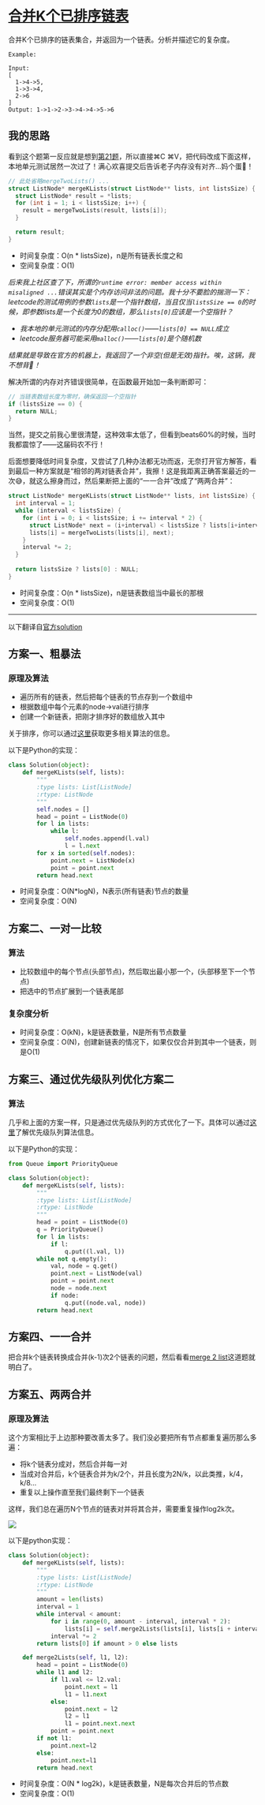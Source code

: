 # [合并K个已排序链表](https://leetcode.com/problems/merge-k-sorted-lists/)

合并K个已排序的链表集合，并返回为一个链表。分析并描述它的复杂度。

```
Example:

Input:
[
  1->4->5,
  1->3->4,
  2->6
]
Output: 1->1->2->3->4->4->5->6
```

## 我的思路

看到这个题第一反应就是想到[第21题](https://github.com/Philon/arts/tree/master/algorithm/021-merge_two_sorted_lists)，所以直接⌘C ⌘V，把代码改成下面这样，本地单元测试居然一次过了！满心欢喜提交后告诉老子内存没有对齐...妈个蛋💢！
```c
// 此处省略mergeTwoLists() ...
struct ListNode* mergeKLists(struct ListNode** lists, int listsSize) {
  struct ListNode* result = *lists;
  for (int i = 1; i < listsSize; i++) {
    result = mergeTwoLists(result, lists[i]);
  }

  return result;
}
```
- 时间复杂度：O(n * listsSize)，n是所有链表长度之和
- 空间复杂度：O(1)

*后来我上社区查了下，所谓的`runtime error: member access within misaligned ...`错误其实是个内存访问非法的问题。我十分不要脸的揣测一下：leetcode的测试用例的参数`lists`是一个指针数组，当且仅当`listsSize == 0`的时候，即参数lists是一个长度为0的数组，那么`lists[0]`应该是一个空指针？*
- *我本地的单元测试的内存分配用`calloc()`——`lists[0] == NULL`成立*
- *leetcode服务器可能采用`malloc()`——`lists[0]`是个随机数*

*结果就是导致在官方的机器上，我返回了一个非空(但是无效)指针。唉，这锅，我不想背👋！*

解决所谓的内存对齐错误很简单，在函数最开始加一条判断即可：
```c
// 当链表数组长度为零时，确保返回一个空指针
if (listsSize == 0) {
  return NULL;
}
```

当然，提交之前我心里很清楚，这种效率太低了，但看到beats60%的时候，当时我都震惊了——这届码农不行！

后面想要降低时间复杂度，又尝试了几种办法都无功而返，无奈打开官方解答，看到最后一种方案就是“相邻的两对链表合并”，我擦！这是我距离正确答案最近的一次😅，就这么擦身而过，然后果断把上面的“一一合并”改成了“两两合并”：

```c
struct ListNode* mergeKLists(struct ListNode** lists, int listsSize) {
  int interval = 1;
  while (interval < listsSize) {
    for (int i = 0; i < listsSize; i += interval * 2) {
      struct ListNode* next = (i+interval) < listsSize ? lists[i+interval] : NULL;
      lists[i] = mergeTwoLists(lists[i], next);
    }
    interval *= 2;
  }
  
  return listsSize ? lists[0] : NULL;
}
```
- 时间复杂度：O(n * listsSize)，n是链表数组当中最长的那根
- 空间复杂度：O(1)

---
以下翻译自[官方solution](https://leetcode.com/problems/merge-k-sorted-lists/solution/)

## 方案一、粗暴法

### 原理及算法

- 遍历所有的链表，然后把每个链表的节点存到一个数组中
- 根据数组中每个元素的node->val进行排序
- 创建一个新链表，把刚才排序好的数组放入其中

关于排序，你可以通过[这里](https://www.cs.cmu.edu/~adamchik/15-121/lectures/Sorting%20Algorithms/sorting.html)获取更多相关算法的信息。

以下是Python的实现：
```python
class Solution(object):
    def mergeKLists(self, lists):
        """
        :type lists: List[ListNode]
        :rtype: ListNode
        """
        self.nodes = []
        head = point = ListNode(0)
        for l in lists:
            while l:
                self.nodes.append(l.val)
                l = l.next
        for x in sorted(self.nodes):
            point.next = ListNode(x)
            point = point.next
        return head.next
```
- 时间复杂度：O(N*logN)，N表示(所有链表)节点的数量
- 空间复杂度：O(N)

## 方案二、一对一比较

### 算法

- 比较数组中的每个节点(头部节点)，然后取出最小那一个，(头部移至下一个节点)
- 把选中的节点扩展到一个链表尾部

### 复杂度分析

- 时间复杂度：O(kN)，k是链表数量，N是所有节点数量
- 空间复杂度：O(N)，创建新链表的情况下，如果仅仅合并到其中一个链表，则是O(1)

## 方案三、通过优先级队列优化方案二

### 算法

几乎和上面的方案一样，只是通过优先级队列的方式优化了一下。具体可以通过[这里](https://en.wikipedia.org/wiki/Priority_queue)了解优先级队列算法信息。

以下是Python的实现：
```python
from Queue import PriorityQueue

class Solution(object):
    def mergeKLists(self, lists):
        """
        :type lists: List[ListNode]
        :rtype: ListNode
        """
        head = point = ListNode(0)
        q = PriorityQueue()
        for l in lists:
            if l:
                q.put((l.val, l))
        while not q.empty():
            val, node = q.get()
            point.next = ListNode(val)
            point = point.next
            node = node.next
            if node:
                q.put((node.val, node))
        return head.next
```

## 方案四、一一合并

把合并k个链表转换成合并(k-1)次2个链表的问题，然后看看[merge 2 list](https://leetcode.com/problems/merge-two-sorted-lists/description/)这道题就明白了。

## 方案五、两两合并

### 原理及算法

这个方案相比于上边那种要改善太多了。我们没必要把所有节点都重复遍历那么多遍：
- 将k个链表分成对，然后合并每一对
- 当成对合并后，k个链表合并为k/2个，并且长度为2N/k，以此类推，k/4，k/8...
- 重复以上操作直至我们最终剩下一个链表

这样，我们总在遍历N个节点的链表对并将其合并，需要重复操作log2k次。

![](https://leetcode.com/problems/merge-k-sorted-lists/Figures/23/23_divide_and_conquer_new.png)

以下是python实现：
```python
class Solution(object):
    def mergeKLists(self, lists):
        """
        :type lists: List[ListNode]
        :rtype: ListNode
        """
        amount = len(lists)
        interval = 1
        while interval < amount:
            for i in range(0, amount - interval, interval * 2):
                lists[i] = self.merge2Lists(lists[i], lists[i + interval])
            interval *= 2
        return lists[0] if amount > 0 else lists

    def merge2Lists(self, l1, l2):
        head = point = ListNode(0)
        while l1 and l2:
            if l1.val <= l2.val:
                point.next = l1
                l1 = l1.next
            else:
                point.next = l2
                l2 = l1
                l1 = point.next.next
            point = point.next
        if not l1:
            point.next=l2
        else:
            point.next=l1
        return head.next
```
- 时间复杂度：O(N * log2k)，k是链表数量，N是每次合并后的节点数
- 空间复杂度：O(1)